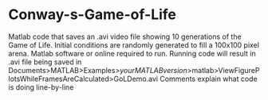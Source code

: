 # Conway-s-Game-of-Life
Matlab code that saves an .avi video file showing 10 generations of the Game of Life. Initial conditions are randomly generated to fill a 100x100 pixel arena.
Matlab software or online required to run.
Running code will result in .avi file being saved in Documents>MATLAB>Examples>*yourMATLABversion*>matlab>ViewFigurePlotsWhileFramesAreCalculated>GoLDemo.avi
Comments explain what code is doing line-by-line
